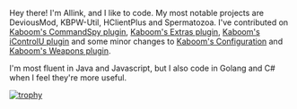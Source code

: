 [Kaboom's CommandSpy plugin]: https://github.com/kaboomserver/commandspy
[Kaboom's Extras plugin]: https://github.com/kaboomserver/extras
[Kaboom's iControlU plugin]: https://github.com/kaboomserver/icontrolu
[Kaboom's Configuration]: https://github.com/kaboomserver/server
[Kaboom's Weapons plugin]: https://github.com/kaboomserver/weapons

Hey there! I'm Allink, and I like to code. My most notable projects are DeviousMod, KBPW-Util, HClientPlus and Spermatozoa. I've contributed on [Kaboom's CommandSpy plugin], [Kaboom's Extras plugin], [Kaboom's iControlU plugin] and some minor changes to [Kaboom's Configuration] and [Kaboom's Weapons plugin].

I'm most fluent in Java and Javascript, but I also code in Golang and C# when I feel they're more useful.

[![trophy](https://github-profile-trophy.vercel.app/?username=business-goose)](https://github.com/ryo-ma/github-profile-trophy)
